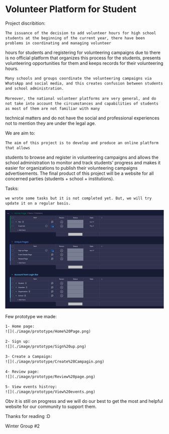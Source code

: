 # Volunteer Platform for Student

Project discribition: 

    The issuance of the decision to add volunteer hours for high school students at the beginning of the current year, there have been problems in coordinating and managing volunteer 
hours for students and registering for volunteering campaigns due to there is no official platform that organizes this process for the students, presents volunteering opportunities for them and keeps records for their volunteering hours.

    Many schools and groups coordinate the volunteering campaigns via WhatsApp and social media, and this creates confusion between students and school administration.

    Moreover, the national volunteer platforms are very general, and do not take into account the circumstances and capabilities of students as most of them are not familiar with many 
technical matters and do not have the social and professional experiences not to mention they are under the legal age.

We are aim to:

    The aim of this project is to develop and produce an online platform that allows
students to browse and register in volunteering campaigns and allows the school
administration to monitor and track students' progress and makes it easier for
organizations to publish their volunteering campaigns advertisements.
The final product of this project will be a website for all concerned parties
(students + school + institutions).

Tasks:

    we wrote some tasks but it is not completed yet. But, we will try update it on a regular basis.
![](./image/Plan/Plan.png)

Few prototype we made:

    
    1- Home page:
    ![](./image/prototype/Home%20Page.png)

    2- Sign up:
    ![](./image/prototype/Sign%20up.png)

    3- Create a Campaign:
    ![](./image/prototype/Create%20Campagin.png)

    4- Review page:
    ![](./image/prototype/Review%20page.png)

    5- View events histroy:
    ![](./image/prototype/View%20events.png)


Obv it is still on progress and we will do our best to get the most and helpful website for our community to support them.

Thanks for reading :D

Winter Group #2 

